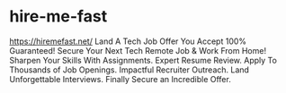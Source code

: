 # hire-me-fast
https://hiremefast.net/
Land A Tech Job Offer You Accept 100% Guaranteed! Secure Your Next Tech Remote Job &amp; Work From Home!
Sharpen Your Skills With Assignments.
Expert Resume Review.
Apply To Thousands of Job Openings.
Impactful Recruiter Outreach.
Land Unforgettable Interviews.
Finally Secure an Incredible Offer.
